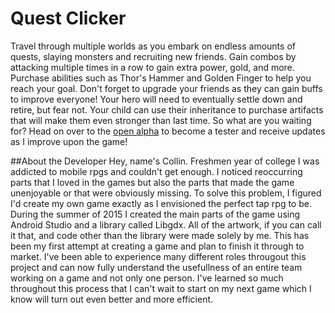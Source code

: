 # Quest Clicker
Travel through multiple worlds as you embark on endless amounts of quests, slaying monsters and recruiting new friends.
Gain combos by attacking multiple times in a row to gain extra power, gold, and more. Purchase abilities such as 
Thor's Hammer and Golden Finger to help you reach your goal. Don't forget to upgrade your friends as they can gain buffs 
to improve everyone! Your hero will need to eventually settle down and retire, but fear not. Your child
can use their inheritance to purchase artifacts that will make them even stronger than last time. So what are you
waiting for? Head on over to the [open alpha](https://play.google.com/apps/testing/com.tophattiger.questclicker.android)
to become a tester and receive updates as I improve upon the game!

##About the Developer
Hey, name's Collin. Freshmen year of college I was addicted to mobile rpgs and couldn't get enough. I noticed reoccurring
parts that I loved in the games but also the parts that made the game unenjoyable or that were obviously
missing. To solve this problem, I figured I'd create my own game exactly as I envisioned the perfect tap rpg to be.
During the summer of 2015 I created the main parts of the game using Android Studio and a library called Libgdx. All of
the artwork, if you can call it that, and code other than the library were made solely by me. This has been my first 
attempt at creating a game and plan to finish it through to market. I've been able to experience many different
roles througout this project and can now fully understand the usefullness of an entire team working on a game
and not only one person. I've learned so much throughout this process that I can't wait to start on my next game which 
I know will turn out even better and more efficient. 


